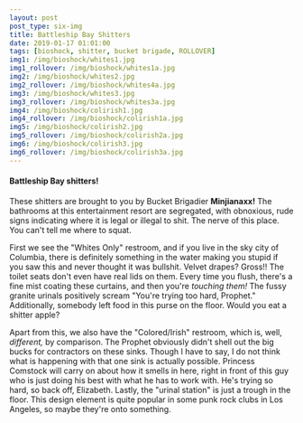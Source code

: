```yaml
---
layout: post
post_type: six-img
title: Battleship Bay Shitters
date: 2019-01-17 01:01:00
tags: [bioshock, shitter, bucket brigade, ROLLOVER]
img1: /img/bioshock/whites1.jpg
img1_rollover: /img/bioshock/whites1a.jpg
img2: /img/bioshock/whites2.jpg
img2_rollover: /img/bioshock/whites4a.jpg
img3: /img/bioshock/whites3.jpg
img3_rollover: /img/bioshock/whites3a.jpg
img4: /img/bioshock/colirish1.jpg
img4_rollover: /img/bioshock/colirish1a.jpg
img5: /img/bioshock/colirish2.jpg
img5_rollover: /img/bioshock/colirish2a.jpg
img6: /img/bioshock/colirish3.jpg
img6_rollover: /img/bioshock/colirish3a.jpg
---
```

#### Battleship Bay shitters!

These shitters are brought to you by Bucket Brigadier **Minjianaxx!** The bathrooms at this entertainment resort are segregated, with obnoxious, rude signs indicating where it is legal or illegal to shit. The nerve of this place. You can't tell me where to squat.


First we see the "Whites Only" restroom, and if you live in the sky city of Columbia, there is definitely something in the water making you stupid if you saw this and never thought it was bullshit. Velvet drapes? Gross!! The toilet seats don't even have real lids on them. Every time you flush, there's a fine mist coating these curtains, and then you're *touching them!* The fussy granite urinals positively scream "You're trying too hard, Prophet." Additionally, somebody left food in this purse on the floor. Would you eat a shitter apple?


Apart from this, we also have the "Colored/Irish" restroom, which is, well, *different,* by comparison. The Prophet obviously didn't shell out the big bucks for contractors on these sinks. Though I have to say, I do not think what is happening with that one sink is actually possible. Princess Comstock will carry on about how it smells in here, right in front of this guy who is just doing his best with what he has to work with. He's trying so hard, so back off, Elizabeth. Lastly, the "urinal station" is just a trough in the floor. This design element is quite popular in some punk rock clubs in Los Angeles, so maybe they're onto something.
